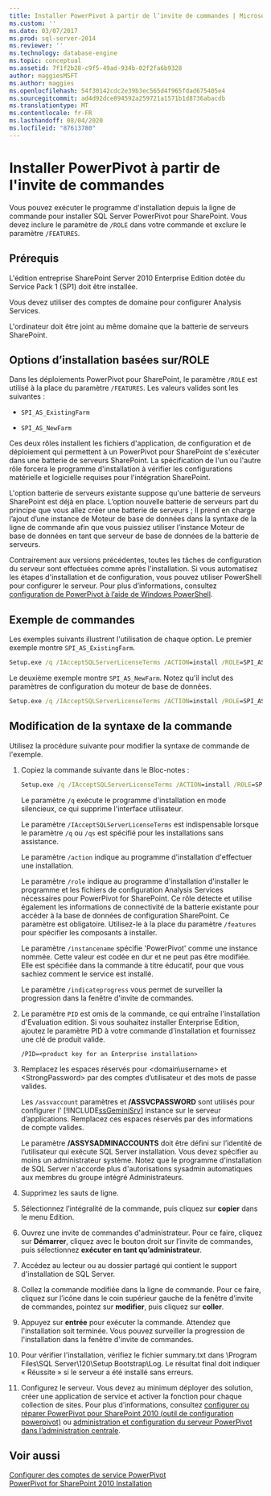 ```yaml
---
title: Installer PowerPivot à partir de l’invite de commandes | Microsoft Docs
ms.custom: ''
ms.date: 03/07/2017
ms.prod: sql-server-2014
ms.reviewer: ''
ms.technology: database-engine
ms.topic: conceptual
ms.assetid: 7f1f2b28-c9f5-49ad-934b-02f2fa6b9328
author: maggiesMSFT
ms.author: maggies
ms.openlocfilehash: 54f30142cdc2e39b3ec565d4f965fdad675405e4
ms.sourcegitcommit: ad4d92dce894592a259721a1571b1d8736abacdb
ms.translationtype: MT
ms.contentlocale: fr-FR
ms.lasthandoff: 08/04/2020
ms.locfileid: "87613780"
---
```

# <a name="install-powerpivot-from-the-command-prompt"></a>Installer PowerPivot à partir de l'invite de commandes
  Vous pouvez exécuter le programme d'installation depuis la ligne de commande pour installer SQL Server PowerPivot pour SharePoint. Vous devez inclure le paramètre de `/ROLE` dans votre commande et exclure le paramètre `/FEATURES`.  
  
## <a name="prerequisites"></a>Prérequis  
 L'édition entreprise SharePoint Server 2010 Enterprise Edition dotée du Service Pack 1 (SP1) doit être installée.  
  
 Vous devez utiliser des comptes de domaine pour configurer Analysis Services.  
  
 L'ordinateur doit être joint au même domaine que la batterie de serveurs SharePoint.  
  
##  <a name="role-based-installation-options"></a><a name="Commands"></a>Options d’installation basées sur/ROLE  
 Dans les déploiements PowerPivot pour SharePoint, le paramètre `/ROLE` est utilisé à la place du paramètre `/FEATURES`. Les valeurs valides sont les suivantes :  
  
-   `SPI_AS_ExistingFarm`  
  
-   `SPI_AS_NewFarm`  
  
 Ces deux rôles installent les fichiers d'application, de configuration et de déploiement qui permettent à un PowerPivot pour SharePoint de s'exécuter dans une batterie de serveurs SharePoint. La spécification de l'un ou l'autre rôle forcera le programme d'installation à vérifier les configurations matérielle et logicielle requises pour l'intégration SharePoint.  
  
 L'option batterie de serveurs existante suppose qu'une batterie de serveurs SharePoint est déjà en place. L’option nouvelle batterie de serveurs part du principe que vous allez créer une batterie de serveurs ; Il prend en charge l’ajout d’une instance de Moteur de base de données dans la syntaxe de la ligne de commande afin que vous puissiez utiliser l’instance Moteur de base de données en tant que serveur de base de données de la batterie de serveurs.  
  
 Contrairement aux versions précédentes, toutes les tâches de configuration du serveur sont effectuées comme après l'installation. Si vous automatisez les étapes d'installation et de configuration, vous pouvez utiliser PowerShell pour configurer le serveur. Pour plus d’informations, consultez [configuration de PowerPivot à l’aide de Windows PowerShell](https://docs.microsoft.com/analysis-services/power-pivot-sharepoint/power-pivot-configuration-using-windows-powershell).  
  
## <a name="example-commands"></a>Exemple de commandes  
 Les exemples suivants illustrent l'utilisation de chaque option. Le premier exemple montre `SPI_AS_ExistingFarm`.  
  
```cmd
Setup.exe /q /IAcceptSQLServerLicenseTerms /ACTION=install /ROLE=SPI_AS_ExistingFarm /INSTANCENAME=PowerPivot /INDICATEPROGRESS/ASSVCACCOUNT=<DomainName\UserName> /ASSVCPASSWORD=<StrongPassword> /ASSYSADMINACCOUNTS=<DomainName\UserName>   
```  
  
 Le deuxième exemple montre `SPI_AS_NewFarm`. Notez qu'il inclut des paramètres de configuration du moteur de base de données.  
  
```cmd
Setup.exe /q /IAcceptSQLServerLicenseTerms /ACTION=install /ROLE=SPI_AS_NewFarm /INSTANCENAME=PowerPivot /INDICATEPROGRESS/SQLSVCACCOUNT=<DomainName\UserName> /SQLSVCPASSWORD=<StrongPassword> /SQLSYSADMINACCOUNTS=<DomainName\UserName> /AGTSVCACCOUNT=<DomainName\UserName> /AGTSVCPASSWORD=<StrongPassword> /ASSVCACCOUNT=<DomainName\UserName> /ASSVCPASSWORD=<StrongPassword> /ASSYSADMINACCOUNTS=<DomainName\UserName>   
```  
  
##  <a name="modifying-the-command-syntax"></a><a name="Join"></a>Modification de la syntaxe de la commande  
 Utilisez la procédure suivante pour modifier la syntaxe de commande de l'exemple.  
  
1.  Copiez la commande suivante dans le Bloc-notes :  
  
    ```cmd
    Setup.exe /q /IAcceptSQLServerLicenseTerms /ACTION=install /ROLE=SPI_AS_ExistingFarm /INSTANCENAME=PowerPivot /INDICATEPROGRESS/ASSVCACCOUNT=<DomainName\UserName> /ASSVCPASSWORD=<StrongPassword> /ASSYSADMINACCOUNTS=<DomainName\UserName>   
    ```  
  
     Le paramètre `/q` exécute le programme d'installation en mode silencieux, ce qui supprime l'interface utilisateur.  
  
     Le paramètre `/IAcceptSQLServerLicenseTerms` est indispensable lorsque le paramètre `/q` ou `/qs` est spécifié pour les installations sans assistance.  
  
     Le paramètre `/action` indique au programme d'installation d'effectuer une installation.  
  
     Le paramètre `/role` indique au programme d'installation d'installer le programme et les fichiers de configuration Analysis Services nécessaires pour PowerPivot for SharePoint. Ce rôle détecte et utilise également les informations de connectivité de la batterie existante pour accéder à la base de données de configuration SharePoint. Ce paramètre est obligatoire. Utilisez-le à la place du paramètre `/features` pour spécifier les composants à installer.  
  
     Le paramètre `/instancename` spécifie 'PowerPivot' comme une instance nommée. Cette valeur est codée en dur et ne peut pas être modifiée. Elle est spécifiée dans la commande à titre éducatif, pour que vous sachiez comment le service est installé.  
  
     Le paramètre `/indicateprogress` vous permet de surveiller la progression dans la fenêtre d'invite de commandes.  
  
2.  Le paramètre `PID` est omis de la commande, ce qui entraîne l'installation d'Evaluation edition. Si vous souhaitez installer Enterprise Edition, ajoutez le paramètre PID à votre commande d'installation et fournissez une clé de produit valide.  
  
    ```  
    /PID=<product key for an Enterprise installation>  
    ```  
  
3.  Remplacez les espaces réservés pour \<domain\username> et \<StrongPassword> par des comptes d’utilisateur et des mots de passe valides.  
  
     Les `/assvaccount` paramètres et **/ASSVCPASSWORD** sont utilisés pour configurer l' [!INCLUDE[ssGeminiSrv](../../includes/ssgeminisrv-md.md)] instance sur le serveur d’applications. Remplacez ces espaces réservés par des informations de compte valides.  
  
     Le paramètre **/ASSYSADMINACCOUNTS** doit être défini sur l’identité de l’utilisateur qui exécute SQL Server installation. Vous devez spécifier au moins un administrateur système. Notez que le programme d'installation de SQL Server n'accorde plus d'autorisations sysadmin automatiques aux membres du groupe intégré Administrateurs.  
  
4.  Supprimez les sauts de ligne.  
  
5.  Sélectionnez l’intégralité de la commande, puis cliquez sur **copier** dans le menu Edition.  
  
6.  Ouvrez une invite de commandes d'administrateur. Pour ce faire, cliquez sur **Démarrer**, cliquez avec le bouton droit sur l’invite de commandes, puis sélectionnez **exécuter en tant qu’administrateur**.  
  
7.  Accédez au lecteur ou au dossier partagé qui contient le support d'installation de SQL Server.  
  
8.  Collez la commande modifiée dans la ligne de commande. Pour ce faire, cliquez sur l’icône dans le coin supérieur gauche de la fenêtre d’invite de commandes, pointez sur **modifier**, puis cliquez sur **coller**.  
  
9. Appuyez sur **entrée** pour exécuter la commande. Attendez que l'installation soit terminée. Vous pouvez surveiller la progression de l'installation dans la fenêtre d'invite de commandes.  
  
10. Pour vérifier l'installation, vérifiez le fichier summary.txt dans \Program Files\SQL Server\120\Setup Bootstrap\Log. Le résultat final doit indiquer « Réussite » si le serveur a été installé sans erreurs.  
  
11. Configurez le serveur. Vous devez au minimum déployer des solution, créer une application de service et activer la fonction pour chaque collection de sites. Pour plus d’informations, consultez [configurer ou réparer PowerPivot pour SharePoint 2010 &#40;outil de configuration powerpivot&#41;](../../../2014/analysis-services/configure-repair-powerpivot-sharepoint-2010.md) ou [administration et configuration du serveur PowerPivot dans l’administration centrale](https://docs.microsoft.com/analysis-services/power-pivot-sharepoint/power-pivot-server-administration-and-configuration-in-central-administration).  
  
## <a name="see-also"></a>Voir aussi  
 [Configurer des comptes de service PowerPivot](https://docs.microsoft.com/analysis-services/power-pivot-sharepoint/configure-power-pivot-service-accounts)   
 [PowerPivot for SharePoint 2010 Installation](../../../2014/sql-server/install/powerpivot-for-sharepoint-2010-installation.md)  
